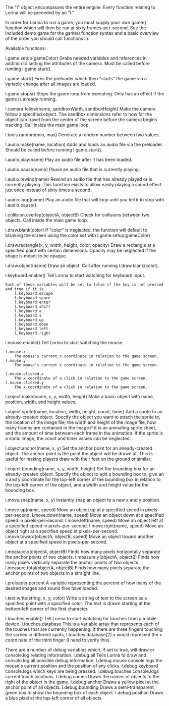 The "l" object encompasses the entire engine.  Every function relating to Lorina will be preceded by an "l."

In order for Lorina to run a game, you must supply your own game() function which will then be run at sixty frames-per-second.  See the included demo game for the game() function syntax and a basic overview of the order you should call functions in.

Available functions:

l.game.setup(gameColor)
	Grabs needed variables and references in addition to setting the attributes of the camera.  Must be called before running l.game.start().

l.game.start()
	Fires the preloader which then "starts" the game via a variable change after all images are loaded.

l.game.stops()
	Stops the game loop from executing.  Only has an effect if the game is already running.

l.camera.follow(name, sandboxWidth, sandboxHeight)
	Make the camera follow a specified object.  The sandbox dimensions refer to how far the object can travel from the center of the screen before the camera begins tracking.  Call inside the main game loop.

l.tools.random(min, max)
	Generate a random number between two values.

l.audio.make(name, location)
	Adds and loads an audio file via the preloader.  Should be called before running l.game.start().

l.audio.play(name)
	Play an audio file after it has been loaded.

l.audio.pause(name)
	Pause an audio file that is currently playing.
	
l.audio.rewind(name)
	Rewind an audio file that has already played or is currently playing.  This function exists to allow easily playing a sound effect just once instead of sixty times a second.

l.audio.loop(name)
	Play an audio file that will loop until you tell it to stop with l.audio.pause().

l.collision.overlap(objectA, objectB)
	Check for collisions between two objects.  Call inside the main game loop.

l.draw.blank(color)
	If "color" is neglected, the function will default to blanking the screen using the color set with l.game.setup(gameColor)

l.draw.rectangle(x, y, width, height, color, opacity)
	Draw a rectangle at a specified point with certain dimensions.  Opacity may be neglected if the shape is meant to be opaque.

l.draw.object(name)
	Draw an object.  Call after running l.draw.blank(color).

l.keyboard.enable()
	Tell Lorina to start watching for keyboard input.

	Each of these variables will be set to false if the key is not pressed and true if it is.
		l.keyboard.escape
		l.keyboard.space
		l.keyboard.enter
		l.keyboard.shift
		l.keyboard.a
		l.keyboard.s
		l.keyboard.up
		l.keyboard.down
		l.keyboard.left
		l.keyboard.right

l.mouse.enable()
	Tell Lorina to start watching the mouse.

	l.mouse.x
		The mouse's current x coordinate in relation to the game screen.
	l.mouse.y
		The mouse's current x coordinate in relation to the game screen.

	l.mouse.clicked.x
		The x coordinate of a click in relation to the game screen.
	l.mouse.clicked.y
		The x coordinate of a click in relation to the game screen.

l.object.make(name, x, y, width, height)
	Make a basic object with name, position, width, and height values.

l.object.sprite(name, location, width, height, count, timer)
	Add a sprite to an already-created object.  Specify the object you want to attach the sprite to, the location of the image file, the width and height of the image file, how many frames are contained in the image if it is an animating sprite sheet, and the amount of time between each frame in the animation.  If the sprite is a static image, the count and timer values can be neglected.

l.object.anchor(name, x, y)
	Set the anchor point for an already-created object.  The anchor point is the point the object will be drawn at.  This is useful for making players draw with their feet on the ground or similar.

l.object.bounding(name, x, y, width, height)
	Set the bounding box for an already-created object.  Specify the object to add a bounding box to, give an x and y coordinate for the top-left corner of the bounding box in relation to the top-left corner of the object, and a width and height value for the bounding box.

l.move.snap(name, x, y)
	Instantly snap an object to a new x and y position.

l.move.up(name, speed)
	Move an object up at a specified speed in pixels-per-second.
l.move.down(name, speed)
	Move an object down at a specified speed in pixels-per-second.
l.move.left(name, speed)
	Move an object left at a specified speed in pixels-per-second.
l.move.right(name, speed)
	Move an object right at a specified speed in pixels-per-second.
l.move.toward(objectA, objectB, speed)
	Move an object toward another object at a specified speed in pixels-per-second.

l.measure.x(objectA, objectB)
	Finds how many pixels horizontally separate the anchor points of two objects.
l.measure.y(objectA, objectB)
	Finds how many pixels vertically separate the anchor points of two objects.
l.measure.total(objectA, objectB)
	Finds how many pixels separate the anchor points of two objects in a straight line.

l.preloader.percent
	A variable representing the percent of how many of the desired images and sound files have loaded.

l.text.write(string, x, y, color)
	Write a string of text to the screen as a specified point with a specified color.  The text is drawn starting at the bottom-left corner of the first character.

l.touches.enable()
	Tell Lorina to start watching for touches from a mobile device.
l.touches.database
	This is a variable array that represents each of the touches that are currently happening.  If there are three fingers touching the screen in different spots, l.touches.database[2].x would represent the x coordinate of the third finger (I need to verify this).

There are a number of debug variables which, if set to true, will draw or console.log relating information.
	l.debug.all
		Tells Lorina to draw and console.log all possible debug information.
	l.debug.mouse
		console.logs the mouse's current position and the position of any clicks.
	l.debug.keyboard
		console.logs which keys are being pressed.
	l.debug.touches
		console.logs current touch locations.
	l.debug.names
		Draws the names of objects to the right of the object in the game.
	l.debug.anchor
		Draws a yellow pixel at the anchor point of all objects.
	l.debug.bounding
		Draws a semi-transparent, green box to show the bounding box of each object.
	l.debug.position
		Draws a blue pixel at the top-left corner of all objects.
